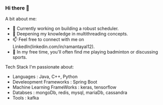 ### Hi there 👋

<!--
**ramantayal12/ramantayal12** is a ✨ _special_ ✨ repository because its `README.md` (this file) appears on your GitHub profile.
-->
A bit about me:

- 🔭 Currently working on building a robust scheduler.
- 🌱 Deepening my knowledge in multithreading concepts.
- 📫 Feel free to connect with me on LinkedIn(linkedin.com/in/ramantayal12).
- 🏸 In my free time, you'll often find me playing badminton or discussing sports.

Tech Stack I'm passionate about: 

- Languages : Java, C++, Python
- Develeopment Frameworks : Spring Boot
- Machine Learning FrameWorks : keras, tensorflow
- Databses : mongoDb, redis, mysql, mariaDb, cassandra
- Tools : kafka
